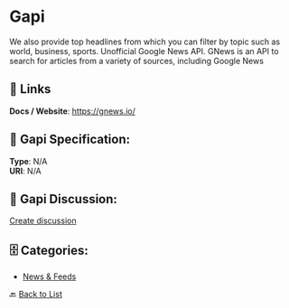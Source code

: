 # Gapi


We also provide top headlines from which you can filter by topic such as world, business, sports. Unofficial Google News API.  GNews is an API to search for articles from a variety of sources, including Google News

##  🔗 Links
**Docs / Website**: https://gnews.io/

## 🧬 Gapi Specification:
**Type**: N/A  
**URI**: N/A

## 💬 Gapi Discussion:
[Create discussion](https://github.com/apis-list/apis-list/discussions/new)

## 🗄️ Categories:
- [News & Feeds](https://github.com/apis-list/apis-list#news--feeds-)




🔙 [Back to List](https://github.com/apis-list/apis-list)
